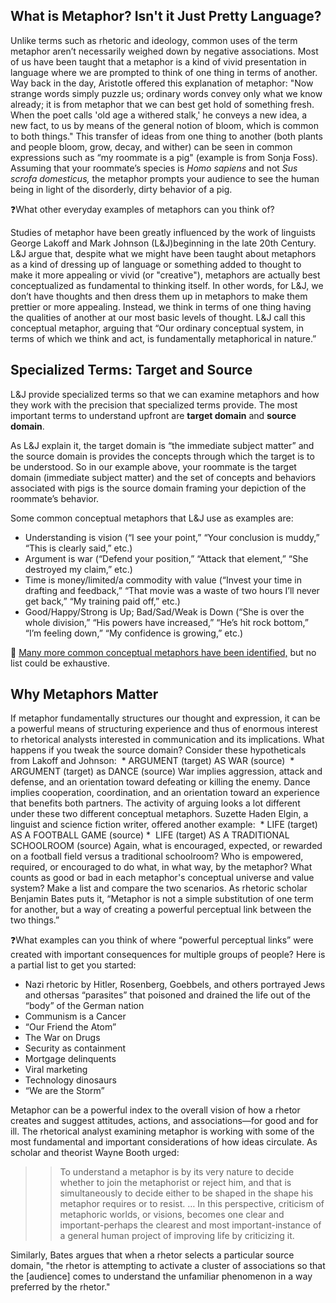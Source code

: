 ## What is Metaphor? Isn't it Just Pretty Language?
Unlike terms such as rhetoric and ideology, common uses of the term metaphor aren’t necessarily weighed down by negative associations. Most of us have been taught that a metaphor is a kind of vivid presentation in language where we are prompted to think of one thing in terms of another. Way back in the day, Aristotle offered this explanation of metaphor: "Now strange words simply puzzle us; ordinary words convey only what we know already; it is from metaphor that we can best get hold of something fresh. When the poet calls 'old age a withered stalk,' he conveys a new idea, a new fact, to us by means of the general notion of bloom, which is common to both things." This transfer of ideas from one thing to another (both plants and people bloom, grow, decay, and wither) can be seen in common expressions such as “my roommate is a pig" (example is from Sonja Foss). Assuming that your roommate’s species is *Homo sapiens* and not *Sus scrofa domesticus,* the metaphor prompts your audience to see the human being in light of the disorderly, dirty behavior of a pig. 

❓What other everyday examples of metaphors can you think of?

Studies of metaphor have been greatly influenced by the work of linguists George Lakoff and Mark Johnson (L&J)beginning in the late 20th Century. L&J argue that, despite what we might have been taught about metaphors as a kind of dressing up of language or something added to thought to make it more appealing or vivid (or "creative"), metaphors are actually best conceptualized as fundamental to thinking itself. In other words, for L&J, we don’t have thoughts and then dress them up in metaphors to make them prettier or more appealing. Instead, we think in terms of one thing having the qualities of another at our most basic levels of thought. L&J call this conceptual metaphor, arguing that “Our ordinary conceptual system, in terms of which we think and act, is fundamentally metaphorical in nature.”

## Specialized Terms: Target and Source

L&J provide specialized terms so that we can examine metaphors and how they work with the precision that specialized terms provide. The most important terms to understand upfront are **target domain** and **source domain**.

As L&J explain it, the target domain is “the immediate subject matter” and the source domain is provides the concepts through which the target is to be understood. So in our example above, your roommate is the target domain (immediate subject matter) and the set of concepts and behaviors associated with pigs is the source domain framing your depiction of the roommate’s behavior.

Some common conceptual metaphors that L&J use as examples are:

* Understanding is vision (“I see your point,” “Your conclusion is muddy,” “This is clearly said,” etc.)
* Argument is war (“Defend your position,” “Attack that element,” “She destroyed my claim,” etc.)
* Time is money/limited/a commodity with value (“Invest your time in drafting and feedback,” “That movie was a waste of two hours I’ll never get back,” “My training paid off,” etc.)
* Good/Happy/Strong is Up; Bad/Sad/Weak is Down (“She is over the whole division,” “His powers have increased,” “He’s hit rock bottom,” “I’m feeling down,” “My confidence is growing,” etc.)

🔗 [Many more common conceptual metaphors have been identified,](https://www.lang.osaka-u.ac.jp/~sugimoto/MasterMetaphorList/metaphors/index.html) but no list could be exhaustive. 

## Why Metaphors Matter
If metaphor fundamentally structures our thought and expression, it can be a powerful means of structuring experience and thus of enormous interest to rhetorical analysts interested in communication and its implications. What happens if you tweak the source domain? Consider these hypotheticals from Lakoff and Johnson:
		 * ARGUMENT (target) AS WAR (source)
		 * ARGUMENT (target) as DANCE (source)
War implies aggression, attack and defense, and an orientation toward defeating or killing the enemy. Dance implies cooperation, coordination, and an orientation toward an experience that benefits both partners. The activity of arguing looks a lot different under these two different conceptual metaphors.
Suzette Haden Elgin, a linguist and science fiction writer, offered another example:
		 * LIFE (target) AS A FOOTBALL GAME (source)
		*  LIFE (target) AS A TRADITIONAL SCHOOLROOM (source)
Again, what is encouraged, expected, or rewarded on a football field versus a traditional schoolroom? Who is empowered, required, or encouraged to do what, in what way, by the metaphor? What counts as good or bad in each metaphor's conceptual universe and value system? Make a list and compare the two scenarios. As rhetoric scholar Benjamin Bates puts it, “Metaphor is not a simple substitution of one term for another, but a way of creating a powerful perceptual link between the two things.”

❓What examples can you think of where “powerful perceptual links” were created with important consequences for multiple groups of people? Here is a partial list to get you started:

* Nazi rhetoric by Hitler, Rosenberg, Goebbels, and others portrayed Jews and othersas “parasites” that poisoned and drained the life out of the “body” of the German nation
* Communism is a Cancer
* “Our Friend the Atom”
* The War on Drugs
* Security as containment
* Mortgage delinquents
* Viral marketing
* Technology dinosaurs
* “We are the Storm”
  
Metaphor can be a powerful index to the overall vision of how a rhetor creates and suggest attitudes, actions, and associations—for good and for ill. The rhetorical analyst examining metaphor is working with some of the most fundamental and important considerations of how ideas circulate. As scholar and theorist Wayne Booth urged:
>> To understand a metaphor is by its very nature to decide whether to join the metaphorist or reject him, and that is simultaneously to decide either to be shaped in the shape his metaphor requires or to resist. … In this perspective, criticism of metaphoric worlds, or visions, becomes one clear and important-perhaps the clearest and most important-instance of a general human project of improving life by criticizing it.

Similarly, Bates argues that when a rhetor selects a particular source domain, "the rhetor is attempting to activate a cluster of associations so that the [audience] comes to understand the unfamiliar phenomenon in a way preferred by the rhetor."

